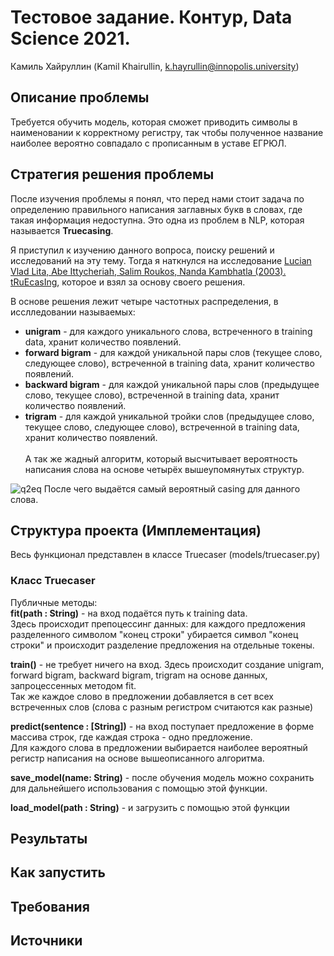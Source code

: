 # Тестовое задание. Контур, Data Science 2021.
Камиль Хайруллин (Kamil Khairullin, k.hayrullin@innopolis.university)

## Описание проблемы

Требуется обучить модель, которая сможет приводить символы в наименовании к корректному регистру, так чтобы полученное название наиболее вероятно совпадало с прописанным в уставе ЕГРЮЛ.

## Стратегия решения проблемы

После изучения проблемы я понял, что перед нами стоит задача по определению правильного написания заглавных букв в словах, где такая информация недоступна. Это одна из проблем в NLP, которая называется **Truecasing**. 

Я приступил к изучению данного вопроса, поиску решений и исследований на эту тему. Тогда я наткнулся на исследование [Lucian Vlad Lita, Abe Ittycheriah, Salim Roukos, Nanda Kambhatla (2003). tRuEcasIng](https://www.cs.cmu.edu/~llita/papers/lita.truecasing-acl2003.pdf), которое и взял за основу своего решения. 

В основе решения лежит четыре частотных распределения, в исслледовании называемых:
- **unigram** - для каждого уникального слова, встреченного в training data, хранит количество появлений.
- **forward bigram** - для каждой уникальной пары слов (текущее слово, следующее слово), встреченной в training data, хранит количество появлений.
- **backward bigram** - для каждой уникальной пары слов (предыдущее слово, текущее слово), встреченной в training data, хранит количество появлений.
- **trigram** - для каждой уникальной тройки слов (предыдущее слово, текущее слово, следующее слово), встреченной в training data, хранит количество появлений. \
\
А так же жадный алгоритм, который высчитывает вероятность написания слова на основе четырёх вышеупомянутых структур.

![q2eq](https://user-images.githubusercontent.com/54369751/116721183-b5584d00-a9e5-11eb-989d-4bfede9d5beb.png)
После чего выдаётся самый вероятный casing для данного слова. 

## Структура проекта (Имплементация)

Весь функционал представлен в классе Truecaser (models/truecaser.py)

### Класс Truecaser

Публичные методы: <br/>
**fit(path : String)** - на вход подаётся путь к training data. <br/>
Здесь происходит препоцессинг данных: для каждого предложения разделенного символом "конец строки" убирается символ "конец строки" и происходит разделение предложения на отдельные токены. <br/>

**train()**  - не требует ничего на вход. Здесь происходит создание unigram, forward bigram, backward bigram, trigram на основе данных, запроцессенных методом fit. <br/>
Так же каждое слово в предложении добавляется в сет всех встреченных слов (слова с разным регистром считаются как разные)  <br/>

**predict(sentence : [String])** - на вход поступает предложение в форме массива строк, где каждая строка - одно предложение. <br/> 
Для каждого слова в предложении выбирается наиболее вероятный регистр написания на основе вышеописанного алгоритма. <br/>

**save_model(name: String)** - после обучения модель можно сохранить для дальнейшего использования с помощью этой функции. <br/>

**load_model(path : String)** - и загрузить с помощью этой функции <br/>

## Результаты

## Как запустить

## Требования

## Источники

